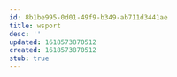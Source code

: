 ```yaml
---
id: 8b1be995-0d01-49f9-b349-ab711d3441ae
title: wsport
desc: ''
updated: 1618573870512
created: 1618573870512
stub: true
---
```


